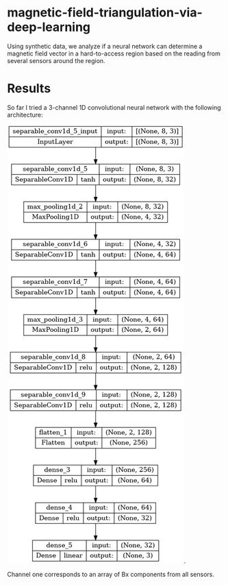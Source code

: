 # magnetic-field-triangulation-via-deep-learning
Using synthetic data, we analyze if a neural network can determine a magnetic field vector in a hard-to-access region based on the reading from several sensors around the region.

# Results
So far I tried a 3-channel 1D convolutional neural network with the following architecture:

![Fig. 1](cnn_fig.png).

Channel one corresponds to an array of Bx components from all sensors.
